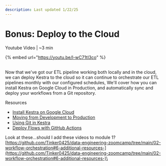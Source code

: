 ```yaml
---
description: Last updated 1/22/25
---
```


# Bonus: Deploy to the Cloud

Youtube Video | \~3 min

{% embed url="https://youtu.be/l-wC71tI3co" %}

\
Now that we've got our ETL pipeline working both locally and in the cloud, we can deploy Kestra to the cloud so it can continue to orchestrate our ETL pipelines monthly with our configured schedules, We'll cover how you can install Kestra on Google Cloud in Production, and automatically sync and deploy your workflows from a Git repository.

Resources

* [Install Kestra on Google Cloud](https://go.kestra.io/de-zoomcamp/gcp-install)
* [Moving from Development to Production](https://go.kestra.io/de-zoomcamp/dev-to-prod)
* [Using Git in Kestra](https://go.kestra.io/de-zoomcamp/git)
* [Deploy Flows with GitHub Actions](https://go.kestra.io/de-zoomcamp/deploy-github-actions)





Look at these...should I add these videos to module 1?\
[https://github.com/Tinker0425/data-engineering-zoomcamp/tree/main/02-workflow-orchestration#6-additional-resources-](https://github.com/Tinker0425/data-engineering-zoomcamp/tree/main/02-workflow-orchestration#6-additional-resources-)\
